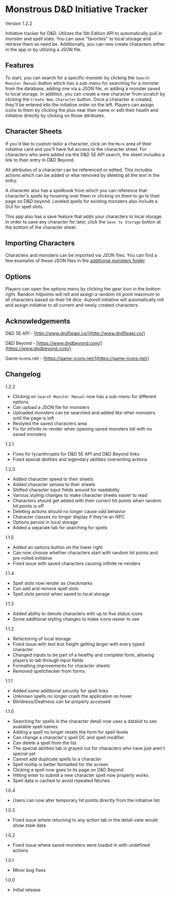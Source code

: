 # Monstrous D&D Initiative Tracker

Version 1.2.2

Initiative tracker for D&D. Utilizes the 5th Edition API to automatically pull in monster and spell stats. You can save "favorites" to local storage and retrieve them as need be. Additionally, you can new create characters either in the app or by utilizing a JSON file.

## Features

To start, you can search for a specific monster by clicking the `Search Monster Manual` button which has a sub-menu for searching for a monster from the database, adding one via a JSON file, or adding a monster saved to local storage. In addition, you can create a new character from scratch by clicking the `Create New Character` button. Once a character is created, they'll be entered into the initiative order on the left. Players can assign icons to them by clicking the plus near their name or edit their health and initiative directly by clicking on those attributes.

## Character Sheets

If you'd like to custom tailor a character, click on the `More` area of their initiative card and you'll have full access to the character sheet. For characters who were added via the D&D 5E API search, the sheet includes a link to their entry in D&D Beyond.

All attributes of a character can be referenced or edited. This includes actions which can be added or else removed by deleting all the text in the entry.

A character also has a spellbook from which you can reference that character's spells by hovering over them or clicking on them to go to their page on D&D beyond. Leveled spells for existing monsters also include a GUI for spell slots.

This app also has a save feature that adds your characters to local storage. In order to save any character for later, click the `Save to Storage` button at the bottom of the character sheet.

## Importing Characters

Characters and monsters can be imported via JSON files. You can find a few examples of these JSON files in the [additional monsters folder](example-monsters).

## Options

Players can open the options menu by clicking the gear icon in the bottom right. Random hitpoints will roll and assign a random hit point maximum to all characters based on their hit dice. Autoroll initiative will automatically roll and assign initiative to all current and newly created characters.

## Acknowledgements

D&D 5E API - [http://www.dnd5eapi.co/](http://www.dnd5eapi.co/)

D&D Beyond - [https://www.dndbeyond.com/](https://www.dndbeyond.com/)

Game-icons.net - [https://game-icons.net/](https://game-icons.net/)

## Changelog

1.2.2
- Clicking on `Search Monster Manual` now has a sub-menu for different options
- Can upload a JSON file for monsters
- Uploaded monsters can be searched and added like other monsters until the page is left
- Restyled the saved characters area
- Fix for infinite re-render when opening saved monsters list with no saved monsters

1.2.1
- Fixes for lycanthropes for D&D 5E API and D&D Beyond links
- Fixed special abilities and legendary abilities overwriting actions

1.2.0
- Added character speed to their sheets
- Added character senses to their sheets
- Shifted character input fields around for readability
- Various styling changes to make character sheets easier to read
- Characters should get added with their correct hit points when random hit points is off
- Deleting actions should no longer cause odd behavior
- Character classes no longer display if they're an NPC
- Options persist in local storage
- Added a separate tab for searching for spells

1.1.5
- Added an options button on the lower right
- Can now choose whether characters start with random hit points and pre-rolled initiative
- Fixed issue with saved characters causing infinite re-renders

1.1.4
- Spell slots now render as checkmarks
- Can add and remove spell slots
- Spell slots persist when saved to local storage

1.1.3
- Added ability to denote characters with up to five status icons
- Some additional styling changes to make icons easier to see

1.1.2
- Refactoring of local storage
- Fixed issue with text box height getting larger with every typed character
- Changed inputs to be part of a healthy and complete form, allowing players to tab through input fields
- Formatting improvements for character sheets
- Removed spellchecker from forms

1.1.1
- Added some additional security for spell links
- Unknown spells no longer crash the application on hover
- Blindness/Deafness can be properly accessed

1.1.0
- Searching for spells in the character detail now uses a datalist to see available spell names
- Adding a spell no longer resets the form for spell levels
- Can change a character's spell DC and spell modifier
- Can delete a spell from the list
- The special abilities tab is grayed out for characters who have just aren't special yet
- Cannot add duplicate spells to a character
- Spell tooltip is better formatted for the screen
- Clicking a spell now goes to its page on D&D Beyond
- Hitting enter to submit a new character spell now properly works
- Spell data is cached to avoid repeated fetches

1.0.4
- Users can now alter temporary hit points directly from the initiative list

1.0.3
- Fixed issue where returning to any action tab in the detail view would show stale data

1.0.2
- Fixed issue where saved monsters were loaded in with undefined actions

1.0.1
- Minor bug fixes

1.0.0
- Initial release

